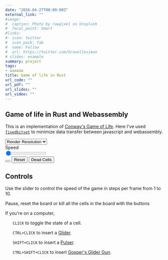 ```yaml
---
date: "2016-04-27T00:00:00Z"
external_link: ""
#image:
#  caption: Photo by rawpixel on Unsplash
#  focal_point: Smart
#links:
#- icon: twitter
#  icon_pack: fab
#  name: Follow
#  url: https://twitter.com/Gravellesimon
# slides: example
summary: project
tags:
- aaaaaa
title: Game of life in Rust
url_code: ""
url_pdf: ""
url_slides: ""
url_video: ""
---
```



<div class="container-lg">
    <div class="col-lg-12">
    <h2 class="mt-5 text-left heading-color">Game of life in Rust and Webassembly</h2>
    <p class="text-left">This is an implementation of <a
        href="https://en.wikipedia.org/wiki/Conway%27s_Game_of_Life">Conway's Game of Life</a>. Here I've used
        <a href="https://docs.rs/fixedbitset/0.4.0/fixedbitset/"><code>fixedbitset</code></a> to minimize data
        transfer between javascript and webassembly.
    </p>
    </div>
</div>
<div class="container-lg">
    <div class="col-lg-12 ">
    <div class="mt-5">
        <!-- Dropdown HTML -->
        <select name="Render Resolution" id="rez">
        <option value="" selected="selected">Render Resolution</option>
        <option value="1k">1080p</option>
        <option value="2k">1620p</option>
        <option value="4k">2160p</option>
        </select>
        <!-- dropdown end -->
        <div class="text-right col" id="fps"></div>
        <canvas class="col" id="game-of-life"></canvas>
    </div>
    <div class="row px-4 g-2">
        <div class="row align-middle col-6 p-3">
        <div class="col-2 text-center">Speed</div>
        <div class="col">
            <input type="range" min="1" max="10" value="1" class="slider border col" id="range">
        </div>
        </div>
        <button class="p-3 col" id="play-pause"></button>
        <button class="p-3 col" id="reset">Reset</button>
        <button class="p-3 col" id="dead">Dead Cells</button>
    </div>
    <h2 class="mt-5 text-left heading-color">Controls</h2>
    <p class="text-left">
        Use the slider to control the speed of the game in steps per frame from 1 to 10.
    </p>
    <p class="text-left">
        Pause, reset the board or kill all the cells in the board with the buttons
    </p>
    <p class="text-left">
        If you're on a computer,
    <ul><code>CLICK</code> to toggle the state of a cell.</ul>
    <ul><code>CTRL+CLICK</code> to insert a <a
        href="https://en.wikipedia.org/wiki/Glider_(Conway%27s_Life)">Glider</a>.</ul>
    <ul><code>SHIFT+CLICK</code> to insert a <a href="https://www.conwaylife.com/wiki/Pulsar">Pulser</a>.</ul>
    <ul><code>CTRL+SHIFT+CLICK</code> to insert <a href="https://conwaylife.com/wiki/Gosper_glider_gun">Gosper's
        Glider Gun</a>.
    </ul>
    </p>
    </div>
</div>

